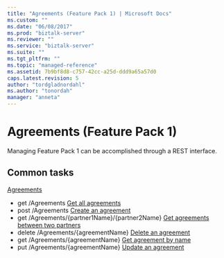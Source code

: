 ```yaml
---
title: "Agreements (Feature Pack 1) | Microsoft Docs"
ms.custom: ""
ms.date: "06/08/2017"
ms.prod: "biztalk-server"
ms.reviewer: ""
ms.service: "biztalk-server"
ms.suite: ""
ms.tgt_pltfrm: ""
ms.topic: "managed-reference"
ms.assetid: 7b9bf8d8-c757-42cc-a25d-ddd9a65a57d0
caps.latest.revision: 5
author: "tordgladnordahl"
ms.author: "tonordah"
manager: "anneta"
---
```

# Agreements (Feature Pack 1)
Managing Feature Pack 1 can be accomplished through a REST interface.  

Common tasks
---
[Agreements](Agreements.md)
- get  /Agreements [Get all agreements](../feature-pack-1/get-all-agreements.md)
- post  /Agreements [Create an agreement](../feature-pack-1/create-an-agreement.md)
- get  /Agreements/{partner1Name}/{partner2Name} [Get agreements between two partners](../feature-pack-1/get-agreements-between-two-partners.md)
- delete  /Agreements/{agreementName} [Delete an agreement](../feature-pack-1/delete-an-agreement.md)
- get  /Agreements/{agreementName} [Get agreement by name](../feature-pack-1/get-agreement-by-name.md)
- put  /Agreements/{agreementName} [Update an agreement](../feature-pack-1/update-an-agreement.md)
